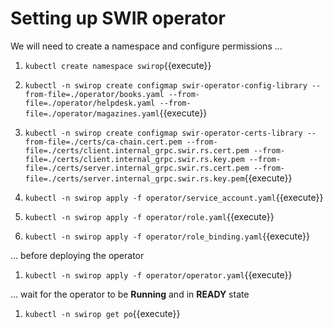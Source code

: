 # Setting up SWIR operator

We will need to create a namespace and configure permissions ...   
1. `kubectl create namespace swirop`{{execute}}  
1. `kubectl -n swirop create configmap swir-operator-config-library --from-file=./operator/books.yaml --from-file=./operator/helpdesk.yaml --from-file=./operator/magazines.yaml`{{execute}}  


1. `kubectl -n swirop create configmap swir-operator-certs-library --from-file=./certs/ca-chain.cert.pem --from-file=./certs/client.internal_grpc.swir.rs.cert.pem --from-file=./certs/client.internal_grpc.swir.rs.key.pem --from-file=./certs/server.internal_grpc.swir.rs.cert.pem --from-file=./certs/server.internal_grpc.swir.rs.key.pem`{{execute}}  

1. `kubectl -n swirop apply -f operator/service_account.yaml`{{execute}}  
1. `kubectl -n swirop apply -f operator/role.yaml`{{execute}}  
1. `kubectl -n swirop apply -f operator/role_binding.yaml`{{execute}}  

... before deploying the operator  
1. `kubectl -n swirop apply -f operator/operator.yaml`{{execute}}  

... wait for the operator to be **Running** and in **READY** state  
1. `kubectl -n swirop get po`{{execute}}




